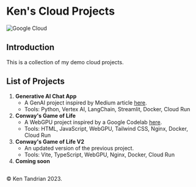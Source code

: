 # Ken's Cloud Projects

![Google Cloud](https://img.shields.io/badge/Google_Cloud-black?style=for-the-badge&logo=google-cloud)

## Introduction

This is a collection of my demo cloud projects.

## List of Projects

1. **Generative AI Chat App**
   - A GenAI project inspired by Medium article [here](https://medium.com/google-cloud-indonesia/deployment-cepat-sebuah-genai-chat-app-dengan-vertexai-langchain-strimlit-11d9d32b89a0).
   - Tools: Python, Vertex AI, LangChain, Streamlit, Docker, Cloud Run
2. **Conway's Game of Life**
   - A WebGPU project inspired by a Google Codelab [here](https://codelabs.developers.google.com/your-first-webgpu-app).
   - Tools: HTML, JavaScript, WebGPU, Tailwind CSS, Nginx, Docker, Cloud Run
3. **Conway's Game of Life V2**
   - An updated version of the previous project.
   - Tools: Vite, TypeScript, WebGPU, Nginx, Docker, Cloud Run
4. **Coming soon**

##

&#169; Ken Tandrian 2023.
